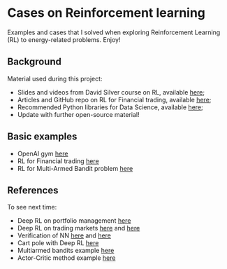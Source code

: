 # Cases on Reinforcement learning
Examples and cases that I solved when exploring Reinforcement Learning (RL) to energy-related problems. Enjoy!

##  Background
Material used during this project:
- Slides and videos from David Silver course on RL, available [here](https://www.davidsilver.uk/teaching/);
- Articles and GitHub repo on RL for Financial trading, available [here](https://www.mlq.ai/deep-reinforcement-learning-for-trading/);
- Recommended Python libraries for Data Science, available [here](https://medium.com/analytics-vidhya/5-obscure-python-libraries-every-data-scientist-should-know-3651bf5d3be3);
- Update with further open-source material!

## Basic examples
- OpenAI gym [here](OpenAI_gym)
- RL for Financial trading [here](Financial_trading)
- RL for Multi-Armed Bandit problem [here](Multi_armed_bandit)

## References
To see next time:
- Deep RL on portfolio management [here](https://arxiv.org/pdf/1808.09940.pdf)
- Deep RL on trading markets [here](https://arxiv.org/abs/1911.10107) and [here](http://www.wildml.com/2018/02/introduction-to-learning-to-trade-with-reinforcement-learning/)
- Verification of NN [here](https://ieeexplore.ieee.org/document/9141308) and [here](https://www.youtube.com/watch?v=dgoh7PI7dqM)
- Cart pole with Deep RL [here](https://www.datamachinist.com/reinforcement-learning/part-4-learning-to-use-openai-gym/)
- Multiarmed bandits example [here](https://towardsdatascience.com/solving-multiarmed-bandits-a-comparison-of-epsilon-greedy-and-thompson-sampling-d97167ca9a50)
- Actor-Critic method example [here](https://medium.com/free-code-camp/an-intro-to-advantage-actor-critic-methods-lets-play-sonic-the-hedgehog-86d6240171d)

